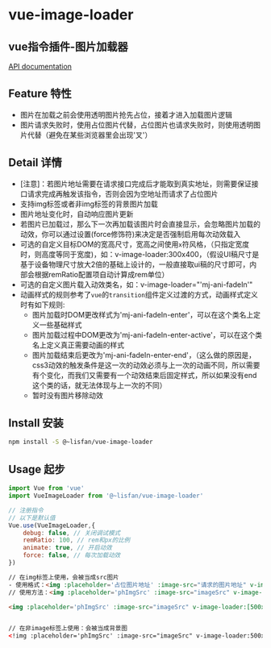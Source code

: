 # vue-image-loader

## vue指令插件-图片加载器

[API documentation](https://lisfan.github.io/vue-image-loader/)

## Feature 特性

- 图片在加载之前会使用透明图片抢先占位，接着才进入加载图片逻辑
- 图片请求失败时，使用占位图片代替，占位图片也请求失败时，则使用透明图片代替（避免在某些浏览器里会出现'叉'）

## Detail 详情

- [注意]：若图片地址需要在请求接口完成后才能取到真实地址，则需要保证接口请求完成再触发该指令，否则会因为空地址而请求了占位图片
- 支持img标签或者非img标签的背景图片加载
- 图片地址变化时，自动响应图片更新
- 若图片已加载过，那么下一次再加载该图片时会直接显示，会忽略图片加载的动效，你可以通过设置(force修饰符)来决定是否强制启用每次动效载入
- 可选的自定义目标DOM的宽高尺寸，宽高之间使用`x`符风格，（只指定宽度时，则高度等同于宽度)，如：v-image-loader:300x400，（假设UI稿尺寸是基于设备物理尺寸放大2倍的基础上设计的，一般直接取ui稿的尺寸即可，内部会根据remRatio配置项自动计算成rem单位）
- 可选的自定义图片载入动效类名，如：v-image-loader="'mj-ani-fadeIn'"
- 动画样式的规则参考了`vue`的`transition`组件定义过渡的方式，动画样式定义时有如下规则:
  - 图片加载时DOM更改样式为'mj-ani-fadeIn-enter'，可以在这个类名上定义一些基础样式
  - 图片加载过程中DOM更改为'mj-ani-fadeIn-enter-active'，可以在这个类名上定义真正需要动画的样式
  - 图片加载结束后更改为'mj-ani-fadeIn-enter-end'，（这么做的原因是，css3动效的触发条件是这一次的动效必须与上一次的动画不同，所以需要有个变化，而我们又需要有一个动效结束后固定样式，所以如果没有end这个类的话，就无法体现与上一次的不同）
  - 暂时没有图片移除动效

## Install 安装

```bash
npm install -S @~lisfan/vue-image-loader
```

## Usage 起步

```js
import Vue from 'vue'
import VueImageLoader from '@~lisfan/vue-image-loader'

// 注册指令
// 以下是默认值
Vue.use(VueImageLoader,{
    debug: false, // 关闭调试模式
    remRatio: 100, // rem和px的比例
    animate: true, // 开启动效
    force: false, // 每次加载动效
})
```

```html
// 在img标签上使用，会被当成src图片
- 使用格式：<img :placeholder='占位图片地址' :image-src="请求的图片地址" v-image-loader:WIDTHxHEIGHT='动效类名' />
// 使用方法：<img :placeholder='phImgSrc' :image-src="imageSrc" v-image-loader:[[width]x[height]].[force]=[animationClassName] />

<img :placeholder='phImgSrc' :image-src="imageSrc" v-image-loader:[500x300].[force]=[mj-ani-fadeIn] />


// 在非image标签上使用：会被当成背景图
<!img :placeholder='phImgSrc' :image-src="imageSrc" v-image-loader:500x300='mj-ani-fadeIn'></!img>
```